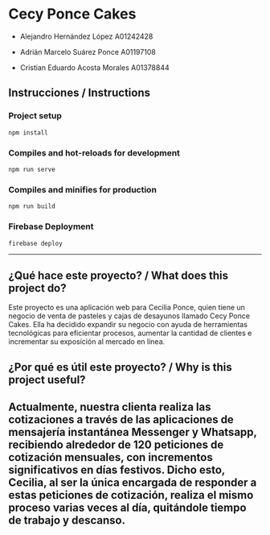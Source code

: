 # Cecy Ponce Cakes

- Alejandro Hernández López            A01242428

- Adrián Marcelo Suárez Ponce          A01197108

- Cristian Eduardo Acosta Morales      A01378844

## Instrucciones / Instructions
### Project setup
```
npm install
```

### Compiles and hot-reloads for development
```
npm run serve
```

### Compiles and minifies for production
```
npm run build
```

### Firebase Deployment
```
firebase deploy
```

---

## ¿Qué hace este proyecto? / What does this project do?
Este proyecto es una aplicación web para Cecilia Ponce, quien tiene un negocio de venta de pasteles y cajas de desayunos llamado Cecy Ponce Cakes. Ella ha decidido expandir su negocio con ayuda de herramientas tecnológicas para eficientar procesos, aumentar la cantidad de clientes e incrementar su exposición al mercado en línea.

## ¿Por qué es útil este proyecto? / Why is this project useful?
Actualmente, nuestra clienta realiza las cotizaciones a través de las aplicaciones de mensajería instantánea Messenger y Whatsapp, recibiendo alrededor de 120 peticiones de cotización mensuales, con incrementos significativos en días festivos. Dicho esto, Cecilia, al ser la única encargada de responder a estas peticiones de cotización, realiza el mismo proceso varias veces al día, quitándole tiempo de trabajo y descanso.
---
